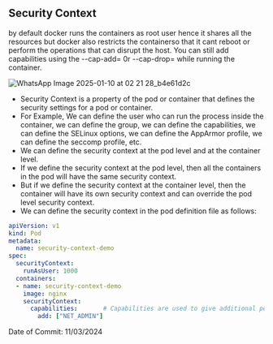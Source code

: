 ## Security Context
by default docker runs the containers as root user hence it shares all the resources but  docker also restricts the containerso that it cant reboot or perform the operations that can disrupt the host. You can still add capabilities using the --cap-add= 0r --cap-drop= while running the container.

![WhatsApp Image 2025-01-10 at 02 21 28_b4e61d2c](https://github.com/user-attachments/assets/d8028887-0410-48c8-9c67-5b2d56771d2f)


- Security Context is a property of the pod or container that defines the security settings for a pod or container.
- For Example, We can define the user who can run the process inside the container, we can define the group, we can define the capabilities, we can define the SELinux options, we can define the AppArmor profile, we can define the seccomp profile, etc.
- We can define the security context at the pod level and at the container level.
- If we define the security context at the pod level, then all the containers in the pod will have the same security context.
- But if we define the security context at the container level, then the container will have its own security context and can override the pod level security context.
- We can define the security context in the pod definition file as follows:

```yaml
apiVersion: v1
kind: Pod
metadata:
  name: security-context-demo
spec:
  securityContext:
    runAsUser: 1000
  containers:
  - name: security-context-demo
    image: nginx
    securityContext:
      capabilities:       # Capabilities are used to give additional permissions to the process. It can be only defined at the conatiner Level
        add: ["NET_ADMIN"]
```

Date of Commit: 11/03/2024
